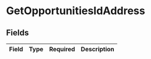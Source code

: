 # GetOpportunitiesIdAddress


## Fields

| Field       | Type        | Required    | Description |
| ----------- | ----------- | ----------- | ----------- |